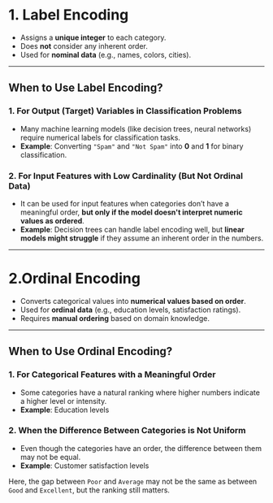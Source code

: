 # **1. Label Encoding**

- Assigns a **unique integer** to each category.  
- Does **not** consider any inherent order.  
- Used for **nominal data** (e.g., names, colors, cities).  

---

## **When to Use Label Encoding?**

### **1. For Output (Target) Variables in Classification Problems**
- Many machine learning models (like decision trees, neural networks) require numerical labels for classification tasks.
- **Example**: Converting `"Spam"` and `"Not Spam"` into **0** and **1** for binary classification.

### **2. For Input Features with Low Cardinality (But Not Ordinal Data)**
- It can be used for input features when categories don’t have a meaningful order, **but only if the model doesn't interpret numeric values as ordered**.
- **Example**: Decision trees can handle label encoding well, but **linear models might struggle** if they assume an inherent order in the numbers.

---

# **2.Ordinal Encoding**

- Converts categorical values into **numerical values based on order**.  
- Used for **ordinal data** (e.g., education levels, satisfaction ratings).  
- Requires **manual ordering** based on domain knowledge.

---

## **When to Use Ordinal Encoding?**

### **1. For Categorical Features with a Meaningful Order**
- Some categories have a natural ranking where higher numbers indicate a higher level or intensity.  
- **Example**: Education levels


### **2. When the Difference Between Categories is Not Uniform**
- Even though the categories have an order, the difference between them may not be equal.  
- **Example**: Customer satisfaction levels  

Here, the gap between `Poor` and `Average` may not be the same as between `Good` and `Excellent`, but the ranking still matters.



